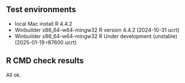## Test environments
* local Mac install R 4.4.2
* Winbuilder x86_64-w64-mingw32 R version 4.4.2 (2024-10-31 ucrt)
* Winbuilder x86_64-w64-mingw32 R Under development (unstable) (2025-01-19 r87600 ucrt)

## R CMD check results
All ok.
